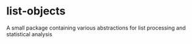 # list-objects
A small package containing various abstractions for list processing and statistical analysis
